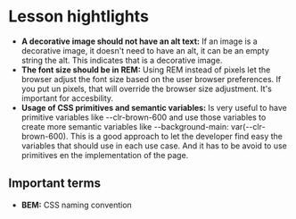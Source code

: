 # Lesson hightlights

- **A decorative image should not have an alt text:** If an image is a decorative image, it doesn't need to have an alt, it can be an empty string the alt. This indicates that is a decorative image.
- **The font size should be in REM:** Using REM instead of pixels let the browser adjust the font size based on the user browser preferences. If you put un pixels, that will override the browser size adjustment. It's important for accesbility.
- **Usage of CSS primitives and semantic variables:** Is very useful to have primitive variables like --clr-brown-600 and use those variables to create more semantic variables like --background-main: var(--clr-brown-600). This is a good approach to let the developer find easy the variables that should use in each use case. And it has to be avoid to use primitives en the implementation of the page.

## Important terms

- **BEM:** CSS naming convention
